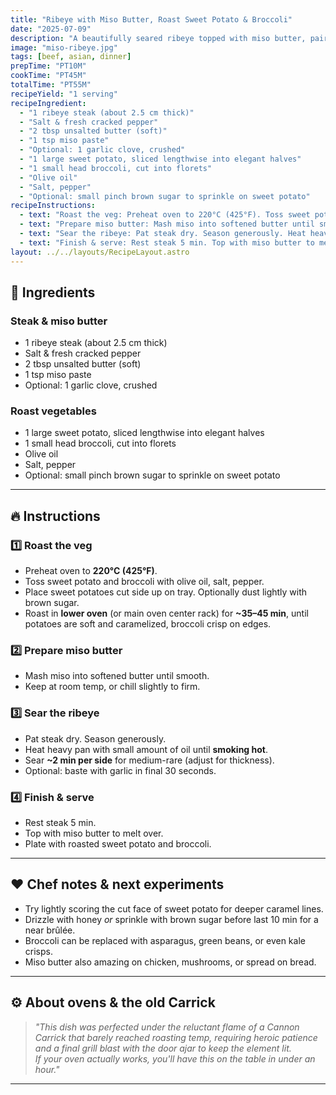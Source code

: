 ```yaml
---
title: "Ribeye with Miso Butter, Roast Sweet Potato & Broccoli"
date: "2025-07-09"
description: "A beautifully seared ribeye topped with miso butter, paired with caramelized sweet potato half-moons and roasted broccoli. A clean, minimalist plate that balances salty, sweet, and umami."
image: "miso-ribeye.jpg"
tags: [beef, asian, dinner]
prepTime: "PT10M"
cookTime: "PT45M"
totalTime: "PT55M"
recipeYield: "1 serving"
recipeIngredient:
  - "1 ribeye steak (about 2.5 cm thick)"
  - "Salt & fresh cracked pepper"
  - "2 tbsp unsalted butter (soft)"
  - "1 tsp miso paste"
  - "Optional: 1 garlic clove, crushed"
  - "1 large sweet potato, sliced lengthwise into elegant halves"
  - "1 small head broccoli, cut into florets"
  - "Olive oil"
  - "Salt, pepper"
  - "Optional: small pinch brown sugar to sprinkle on sweet potato"
recipeInstructions:
  - text: "Roast the veg: Preheat oven to 220°C (425°F). Toss sweet potato and broccoli with olive oil, salt, pepper. Place sweet potatoes cut side up on tray. Optionally dust lightly with brown sugar. Roast in lower oven (or main oven center rack) for ~35–45 min, until potatoes are soft and caramelized, broccoli crisp on edges."
  - text: "Prepare miso butter: Mash miso into softened butter until smooth. Keep at room temp, or chill slightly to firm."
  - text: "Sear the ribeye: Pat steak dry. Season generously. Heat heavy pan with small amount of oil until smoking hot. Sear ~2 min per side for medium-rare (adjust for thickness). Optional: baste with garlic in final 30 seconds."
  - text: "Finish & serve: Rest steak 5 min. Top with miso butter to melt over. Plate with roasted sweet potato and broccoli."
layout: ../../layouts/RecipeLayout.astro
---
```


## 🥩 Ingredients

### Steak & miso butter
- 1 ribeye steak (about 2.5 cm thick)
- Salt & fresh cracked pepper
- 2 tbsp unsalted butter (soft)
- 1 tsp miso paste
- Optional: 1 garlic clove, crushed

### Roast vegetables
- 1 large sweet potato, sliced lengthwise into elegant halves
- 1 small head broccoli, cut into florets
- Olive oil
- Salt, pepper
- Optional: small pinch brown sugar to sprinkle on sweet potato

---

## 🔥 Instructions

### 1️⃣ Roast the veg
- Preheat oven to **220°C (425°F)**.
- Toss sweet potato and broccoli with olive oil, salt, pepper.
- Place sweet potatoes cut side up on tray. Optionally dust lightly with brown sugar.
- Roast in **lower oven** (or main oven center rack) for **~35–45 min**, until potatoes are soft and caramelized, broccoli crisp on edges.

### 2️⃣ Prepare miso butter
- Mash miso into softened butter until smooth.  
- Keep at room temp, or chill slightly to firm.

### 3️⃣ Sear the ribeye
- Pat steak dry. Season generously.
- Heat heavy pan with small amount of oil until **smoking hot**.
- Sear **~2 min per side** for medium-rare (adjust for thickness).
- Optional: baste with garlic in final 30 seconds.

### 4️⃣ Finish & serve
- Rest steak 5 min.  
- Top with miso butter to melt over.
- Plate with roasted sweet potato and broccoli.

---

## ❤️ Chef notes & next experiments
- Try lightly scoring the cut face of sweet potato for deeper caramel lines.
- Drizzle with honey *or* sprinkle with brown sugar before last 10 min for a near brûlée.
- Broccoli can be replaced with asparagus, green beans, or even kale crisps.
- Miso butter also amazing on chicken, mushrooms, or spread on bread.

---

## ⚙️ About ovens & the old Carrick
> _"This dish was perfected under the reluctant flame of a Cannon Carrick that barely reached roasting temp, requiring heroic patience and a final grill blast with the door ajar to keep the element lit.  
If your oven actually works, you'll have this on the table in under an hour."_  

---